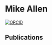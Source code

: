 # Mike Allen

[![ORCID](https://img.shields.io/badge/ORCID-0000--0002--8746--9957-brightgreen)](https://orcid.org/0000-0002-8746-9957)

## Publications

```{include} michael_allen_publications.txt
```